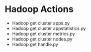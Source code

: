 

 # Hadoop Actions 

* Hadoop get cluster apps.py
* Hadoop get cluster appstatistics.py
* Hadoop get cluster metrics.py
* Hadoop get cluster nodes.py
* Hadoop get handle.py
